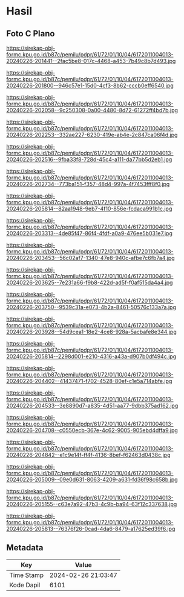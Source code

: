 # Hasil

## Foto C Plano

https://sirekap-obj-formc.kpu.go.id/b87c/pemilu/pdpr/61/72/01/10/04/6172011004013-20240226-201441--2fac5be8-017c-4468-a453-7b49c8b7d493.jpg

https://sirekap-obj-formc.kpu.go.id/b87c/pemilu/pdpr/61/72/01/10/04/6172011004013-20240226-201800--946c57e1-15d0-4cf3-8b62-cccb0eff6540.jpg

https://sirekap-obj-formc.kpu.go.id/b87c/pemilu/pdpr/61/72/01/10/04/6172011004013-20240226-202058--9c250308-0a00-4480-8d72-61272ff4bd7b.jpg

https://sirekap-obj-formc.kpu.go.id/b87c/pemilu/pdpr/61/72/01/10/04/6172011004013-20240226-202253--332ae227-6230-419e-ab4e-2c847ca06f4d.jpg

https://sirekap-obj-formc.kpu.go.id/b87c/pemilu/pdpr/61/72/01/10/04/6172011004013-20240226-202516--9fba33f8-728d-45c4-a111-da77bb5d2eb1.jpg

https://sirekap-obj-formc.kpu.go.id/b87c/pemilu/pdpr/61/72/01/10/04/6172011004013-20240226-202734--773ba151-f357-48d4-997a-4f7453fff8f0.jpg

https://sirekap-obj-formc.kpu.go.id/b87c/pemilu/pdpr/61/72/01/10/04/6172011004013-20240226-205814--82aa1948-9eb7-4f10-856e-fcdaca991b1c.jpg

https://sirekap-obj-formc.kpu.go.id/b87c/pemilu/pdpr/61/72/01/10/04/6172011004013-20240226-203313--4de85f47-86f4-4fdf-a0a9-476ee5b031e7.jpg

https://sirekap-obj-formc.kpu.go.id/b87c/pemilu/pdpr/61/72/01/10/04/6172011004013-20240226-203453--56c02af7-1340-47e8-940c-afbe7c6fb7a4.jpg

https://sirekap-obj-formc.kpu.go.id/b87c/pemilu/pdpr/61/72/01/10/04/6172011004013-20240226-203625--7e231a66-f9b8-422d-ad5f-f0af515da4a4.jpg

https://sirekap-obj-formc.kpu.go.id/b87c/pemilu/pdpr/61/72/01/10/04/6172011004013-20240226-203750--9539c31a-e073-4b2a-8461-50576c133a7a.jpg

https://sirekap-obj-formc.kpu.go.id/b87c/pemilu/pdpr/61/72/01/10/04/6172011004013-20240226-203928--54d9cea1-18e2-4ce8-928a-5acbafe8e344.jpg

https://sirekap-obj-formc.kpu.go.id/b87c/pemilu/pdpr/61/72/01/10/04/6172011004013-20240226-205814--2298d001-e210-4316-a43a-d907b0df494c.jpg

https://sirekap-obj-formc.kpu.go.id/b87c/pemilu/pdpr/61/72/01/10/04/6172011004013-20240226-204402--41437471-f702-4528-80ef-c1e5a714abfe.jpg

https://sirekap-obj-formc.kpu.go.id/b87c/pemilu/pdpr/61/72/01/10/04/6172011004013-20240226-204533--3e8890d7-a835-4d51-aa77-9dbb375ad162.jpg

https://sirekap-obj-formc.kpu.go.id/b87c/pemilu/pdpr/61/72/01/10/04/6172011004013-20240226-204708--c0550ecb-367e-4c62-9005-905ebd4dffa9.jpg

https://sirekap-obj-formc.kpu.go.id/b87c/pemilu/pdpr/61/72/01/10/04/6172011004013-20240226-204842--e1c9e14f-ff4f-4136-8bef-f62463d0438c.jpg

https://sirekap-obj-formc.kpu.go.id/b87c/pemilu/pdpr/61/72/01/10/04/6172011004013-20240226-205009--09e0d631-8063-4209-a631-fd36f98c658b.jpg

https://sirekap-obj-formc.kpu.go.id/b87c/pemilu/pdpr/61/72/01/10/04/6172011004013-20240226-205155--c63e7a92-47b3-4c9b-ba94-63f12c337638.jpg

https://sirekap-obj-formc.kpu.go.id/b87c/pemilu/pdpr/61/72/01/10/04/6172011004013-20240226-205813--76376f26-0cad-4da6-8479-a17625ed39f6.jpg


## Metadata

| Key        | Value               |
| ---------- | ------------------- |
| Time Stamp | 2024-02-26 21:03:47 |
| Kode Dapil | 6101                |



